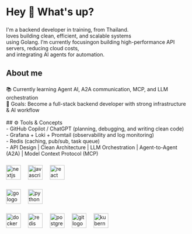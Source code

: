 <h1 align="left">Hey 👋 What's up?</h1>

###

<p align="left">I'm a backend developer in training, from Thailand.  
<br>loves building clean, efficient, and scalable systems
<br>using Golang. I’m currently focusingon building high-performance API servers, reducing cloud costs,
<br>and integrating AI agents for automation. </p>

###

<h2 align="left">About me</h2>

###

<p align="left">📚 Currently learning Agent AI, A2A communication, MCP, and LLM orchestration  <br>🎯 Goals: Become a full-stack backend developer with strong infrastructure & AI workflow <br><br>## ⚙️ Tools & Concepts<br>- GitHub Copilot / ChatGPT (planning, debugging, and writing clean code)  <br>- Grafana + Loki + Promtail (observability and log monitoring)  <br>- Redis (caching, pub/sub, task queue)  <br>- API Design | Clean Architecture | LLM Orchestration | Agent-to-Agent (A2A) | Model Context Protocol (MCP)</p>

###

<div align="left">
  <img src="https://cdn.jsdelivr.net/gh/devicons/devicon/icons/nextjs/nextjs-original.svg" height="40" alt="nextjs logo"  />
  <img width="12" />
  <img src="https://cdn.jsdelivr.net/gh/devicons/devicon/icons/javascript/javascript-original.svg" height="40" alt="javascript logo"  />
  <img width="12" />
  <img src="https://cdn.jsdelivr.net/gh/devicons/devicon/icons/react/react-original.svg" height="40" alt="react logo"  />
</div>

###

<div align="left">
  <img src="https://cdn.jsdelivr.net/gh/devicons/devicon/icons/go/go-original.svg" height="40" alt="go logo"  />
  <img width="12" />
  <img src="https://cdn.jsdelivr.net/gh/devicons/devicon/icons/python/python-original.svg" height="40" alt="python logo"  />
</div>

###

<div align="left">
  <img src="https://cdn.jsdelivr.net/gh/devicons/devicon/icons/docker/docker-original.svg" height="40" alt="docker logo"  />
  <img width="12" />
  <img src="https://cdn.jsdelivr.net/gh/devicons/devicon/icons/redis/redis-original.svg" height="40" alt="redis logo"  />
  <img width="12" />
  <img src="https://cdn.jsdelivr.net/gh/devicons/devicon/icons/postgresql/postgresql-original.svg" height="40" alt="postgresql logo"  />
  <img width="12" />
  <img src="https://cdn.jsdelivr.net/gh/devicons/devicon/icons/git/git-original.svg" height="40" alt="git logo"  />
  <img width="12" />
  <img src="https://cdn.jsdelivr.net/gh/devicons/devicon/icons/kubernetes/kubernetes-plain.svg" height="40" alt="kubernetes logo"  />
</div>

###
